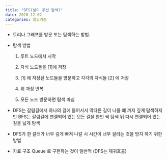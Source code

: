 ```yaml
---
title: "BFS(넓이 우선 탐색)"
date: 2020-12-02
categories: 알고리즘
---
```


- 트리나 그래프를 방문 또는 탐색하는 방법.

- 탐색 방법

  1. 루트 노드에서 시작

  2. 자식 노드들을 [1]에 저장

  3. [1] 에 저장된 노드들을 방문하고 각각의 자식들 [2] 에 저장

  4. 위 과정 반복

  5. 모든 노드 방문하면 탐색 마침

- DFS는 갈림길에서 하나의 길에 들어서서 막다른 길이 나올 떄 까지 깊게 탐색하지만 BFS는 갈림길에 연결되어 있는 모든 길을 한번 씩 탐색 뒤 다시 연결되어 있는 길을 넓게 탐색

- DFS가 한 갈래가 너무 깊게 빠져 나갈 시 시간이 너무 걸리는 것을 방지 하기 위한 방법

- 자료 구조 Queue 로 구현하는 것이 일반적 (DFS는 재귀호출)
